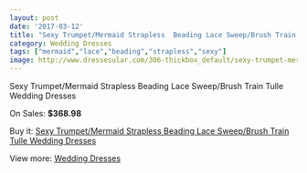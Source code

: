 ```yaml
---
layout: post
date: '2017-03-12'
title: "Sexy Trumpet/Mermaid Strapless  Beading Lace Sweep/Brush Train Tulle Wedding Dresses"
category: Wedding Dresses
tags: ["mermaid","lace","beading","strapless","sexy"]
image: http://www.dressesular.com/306-thickbox_default/sexy-trumpet-mermaid-strapless-beading-lace-sweep-brush-train-tulle-wedding-dresses.jpg
---
```

Sexy Trumpet/Mermaid Strapless  Beading Lace Sweep/Brush Train Tulle Wedding Dresses

On Sales: **$368.98**
<a href="https://www.dressesular.com/wedding-dresses/78-sexy-trumpet-mermaid-strapless-beading-lace-sweep-brush-train-tulle-wedding-dresses.html"><amp-img layout="responsive" width="600" height="600" src="//www.dressesular.com/306-thickbox_default/sexy-trumpet-mermaid-strapless-beading-lace-sweep-brush-train-tulle-wedding-dresses.jpg" alt="Sexy Trumpet/Mermaid Strapless  Beading Lace Sweep/Brush Train Tulle Wedding Dresses 0" /></a>
<a href="https://www.dressesular.com/wedding-dresses/78-sexy-trumpet-mermaid-strapless-beading-lace-sweep-brush-train-tulle-wedding-dresses.html"><amp-img layout="responsive" width="600" height="600" src="//www.dressesular.com/309-thickbox_default/sexy-trumpet-mermaid-strapless-beading-lace-sweep-brush-train-tulle-wedding-dresses.jpg" alt="Sexy Trumpet/Mermaid Strapless  Beading Lace Sweep/Brush Train Tulle Wedding Dresses 1" /></a>
<a href="https://www.dressesular.com/wedding-dresses/78-sexy-trumpet-mermaid-strapless-beading-lace-sweep-brush-train-tulle-wedding-dresses.html"><amp-img layout="responsive" width="600" height="600" src="//www.dressesular.com/308-thickbox_default/sexy-trumpet-mermaid-strapless-beading-lace-sweep-brush-train-tulle-wedding-dresses.jpg" alt="Sexy Trumpet/Mermaid Strapless  Beading Lace Sweep/Brush Train Tulle Wedding Dresses 2" /></a>
<a href="https://www.dressesular.com/wedding-dresses/78-sexy-trumpet-mermaid-strapless-beading-lace-sweep-brush-train-tulle-wedding-dresses.html"><amp-img layout="responsive" width="600" height="600" src="//www.dressesular.com/307-thickbox_default/sexy-trumpet-mermaid-strapless-beading-lace-sweep-brush-train-tulle-wedding-dresses.jpg" alt="Sexy Trumpet/Mermaid Strapless  Beading Lace Sweep/Brush Train Tulle Wedding Dresses 3" /></a>

Buy it: [Sexy Trumpet/Mermaid Strapless  Beading Lace Sweep/Brush Train Tulle Wedding Dresses](https://www.dressesular.com/wedding-dresses/78-sexy-trumpet-mermaid-strapless-beading-lace-sweep-brush-train-tulle-wedding-dresses.html "Sexy Trumpet/Mermaid Strapless  Beading Lace Sweep/Brush Train Tulle Wedding Dresses")

View more: [Wedding Dresses](https://www.dressesular.com/3-wedding-dresses "Wedding Dresses")